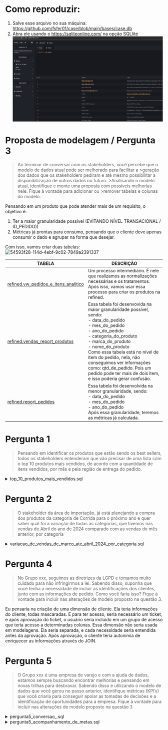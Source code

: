 # Como reproduzir:
1. Salve esse arquivo no sua máquina: https://github.com/fsfer01/case/blob/main/bases/case.db
2. Abra ele usando o https://sqliteonline.com/ na opção SQLlite
![como_reproduzir](https://github.com/fsfer01/case/blob/main/imgs/como_reproduzir.gif)



# Proposta de modelagem / Pergunta 3

>Ao terminar de conversar com os stakeholders, você percebe que o modelo de dados atual pode ser melhorado para facilitar a >geração dos dados que os stakeholders pediram e até mesmo possibilitar a disponibilização de outros dados no futuro. >Analisando o modelo atual, identifique e monte uma proposta com possíveis melhorias nele. Fique à vontade para adicionar ou >remover tabelas e colunas do modelo.

Pensando em um produto que pode atender mais de um requísito, o objetivo é:
1. Ter a maior granularidade possível (EVITANDO NÍVEL TRANSACIONAL / ID_PEDIDO))
2. Métricas já prontas para consumo, pensando que o cliente deve apenas consumir o dado e agrupar na forma que desejar.

Com isso, vamos criar duas tabelas:
![54593f28-114d-4ebf-9c02-7849a2391337](https://github.com/user-attachments/assets/4c57335e-f5a4-43e0-8d28-00b697176fe0)


| TABELA | DESCRIÇÃO |
| --- | --- |
| [refined.vw_pedidos_e_itens_analitico](https://github.com/fsfer01/case/blob/main/consultas_sql_trusted/trusted_vw_pedidos_e_itens_analitico.sql) | Um processo intermediário. É nele que realizamos as normalizações necessárias e os tratamentos. Após isso, vamos usar essa processo para criar os produtos na refined. |
| [refined.vendas_report_produtos](https://github.com/fsfer01/case/blob/main/consultas_sql_refined/refined_vendas_report_produtos.sql) | Essa tabela foi desenvovida na maior granularidade possível, sendo:<br>- data_do_pedido <br>- mes_do_pedido <br>- ano_do_pedido <br>- categoria_do_produto <br>- marca_do_produto <br>- nome_do_produto <br> Como essa tabela está no nível de item do pedido, nela, não conseguimos ver informações como: qtd_de_pedido. Pois um pedido pode ter mais de dois item, e isso poderia gerar confusão.|
| [refined.report_pedidos](https://github.com/fsfer01/case/blob/main/consultas_sql_refined/refined_vendas_report_pedidos.sql) | Essa tabela foi desenvolvida na menor granularidade, sendo: <br>- data_do_pedido <br>- mes_do_pedido <br>- ano_do_pedido <br> Após essa granularidade, teremos as métricas já calculada.|



# Pergunta 1
>Pensando em identificar os produtos que estão sendo os best sellers, todos os
>stakeholders entenderam que vão precisar de uma lista com o top 10 produtos
>mais vendidos, de acordo com a quantidade de itens vendidos, por mês e pela
>região de entrega do pedido.

<details>
  <summary>top_10_produtos_mais_vendidos.sql</summary>

  
  Código SQL aqui: https://github.com/fsfer01/case/blob/main/perguntas/top_10_produtos_mais_vendidos.sql
  <img width="1258" height="628" alt="image" src="https://github.com/fsfer01/case/blob/main/imgs/pergunta1.jpg" />

  ```sql
 WITH produtos_mais_vendidos_por_mes_e_uf_de_entrega AS (

  SELECT
  ano_do_pedido,
  mes_do_pedido,
  nome_do_produto,
  uf_entrega,
  SUM(quantidade_do_produto) AS qtd_de_itens_vendidos,
  ROW_NUMBER() OVER (
      PARTITION BY ano_do_pedido, mes_do_pedido, uf_entrega
      ORDER BY SUM(quantidade_do_produto) DESC
  ) AS ranking

  FROM `trusted.vw_pedidos_e_itens_analitico`

  WHERE 1=1
  AND flag_cancelado <> 'S'

  GROUP BY 
    ano_do_pedido,
    mes_do_pedido,
    nome_do_produto,
    uf_entrega
  
)

SELECT
ano_do_pedido,
mes_do_pedido,
nome_do_produto,
uf_entrega,
qtd_de_itens_vendidos,
ranking


FROM produtos_mais_vendidos_por_mes_e_uf_de_entrega
WHERE 1=1
AND ranking <= 10
  
ORDER BY ano_do_pedido ASC, mes_do_pedido ASC, uf_entrega ASC, qtd_de_itens_vendidos DESC, ranking ASC
```
</details>


# Pergunta 2
>O stakeholder da área de importação, já está planejando a compra dos produtos
>da categoria de Corrida para o próximo ano e quer saber qual foi a variação de
>todas as categorias, que tivemos nas vendas de Abril do ano de 2024 comparado
>com as vendas do mês anterior, por categoria

<details>
  <summary>variacao_de_vendas_de_marco_ate_abril_2024_por_categoria.sql</summary>

  
  Código SQL aqui: https://github.com/fsfer01/case/blob/main/perguntas/variacao_de_vendas_de_marco_ate_abril_2024_por_categoria.sql
  <img width="1258" height="628" alt="image" src="https://github.com/fsfer01/case/blob/main/imgs/pergunta2.jpg" />


  ```sql
WITH qtd_de_itens_e_valor_total_por_categoria AS (    
    SELECT
    categoria_do_produto,
    SUM(CASE WHEN ano_do_pedido = 2024 AND mes_do_pedido = 3 THEN quantidade_do_produto ELSE 0 END) AS itens_total_2024_03,
    SUM(CASE WHEN ano_do_pedido = 2024 AND mes_do_pedido = 4 THEN quantidade_do_produto ELSE 0 END) AS itens_total_2024_04,    
    SUM(CASE WHEN ano_do_pedido = 2024 AND mes_do_pedido = 3 THEN valor_total ELSE 0 END)           AS valor_total_2024_03,
    SUM(CASE WHEN ano_do_pedido = 2024 AND mes_do_pedido = 4 THEN valor_total ELSE 0 END)           AS valor_total_2024_04
    FROM `trusted.vw_pedidos_e_itens_analitico`
    
    WHERE 1=1
    AND flag_cancelado <> 'S'
    AND ano_do_pedido = 2024
    AND mes_do_pedido IN (3,4)
    
    GROUP BY categoria_do_produto
)

SELECT
categoria_do_produto,
valor_total_2024_03                                                     AS faturamento_marco_2024,
valor_total_2024_04                                                     AS faturamento_abril_2024,
ROUND(COALESCE(((valor_total_2024_04 - valor_total_2024_03) * 100.0 
    / NULLIF(valor_total_2024_03, 0)), 0), 2)                           AS variacao_percentual_faturamento,

itens_total_2024_03                                                     AS itens_vendidos_marco_2024,
itens_total_2024_04                                                     AS itens_vendidos_abril_2024,
    ROUND(COALESCE(((itens_total_2024_04 - itens_total_2024_03) * 100.0 
    / NULLIF(itens_total_2024_03, 0)), 0),2)                            AS variacao_percentual_itens_vendidos

FROM qtd_de_itens_e_valor_total_por_categoria
```
</details>


# Pergunta 4
>No Grupo xxx, seguimos as diretrizes da LGPD e tomamos muito cuidado para não
>infringirmos a lei. Sabendo disso, suponha que você tenha a necessidade de
>incluir as identificações dos clientes, junto com as informações de pedido. Como
>você faria isso? Fique à vontade para incluir nas alterações de modelo proposto na
>questão 3.

Eu pensaria na criação de uma dimensão de cliente. Ela teria informações do cliente, todas mascaradas. E para ter acesso, seria necessário um ticket, e após aprovação do ticket, o usuário seria incluído em um grupo de acesso que teria acesso a determinadas colunas. Essa dimensão não seria usada em modelagens. Ela seria separada, e cada necessidade seria entendida antes da aprovação. Após aprovação, o cliente teria autonimia de enriquecer as informações através do JOIN.

# Pergunta 5
> O Grupo xxx é uma empresa de varejo e com a ajuda de dados, estamos sempre
> buscando encontrar melhorias e pensando em novas trilhas para desbravar.
> Sabendo disso e utilizando o modelo de dados que você gerou no passo anterior,
> identifique métricas (KPI’s) que você criaria para conseguir apoiar as tomadas de
> decisões e a identificação de oportunidades para a empresa.
> Fique à vontade para
incluir nas alterações de modelo proposto na questão 3


<details>
  <summary>pergunta5_conversao_.sql</summary>

  
  Código SQL aqui: https://github.com/fsfer01/case/blob/main/perguntas/pergunta5_conversao_.sql
  <img width="1258" height="628" alt="image" src="https://github.com/fsfer01/case/blob/main/imgs/pergunta5.png" />
  <img width="1258" height="628" alt="image" src="https://github.com/fsfer01/case/blob/main/imgs/pergunta5sql.png" />


  ```sql
WITH base_agrupada AS (

  SELECT 
  data_do_pedido,
  -- VISÃO DE PEDIDOS
  SUM(qtd_de_pedidos_unicos_vendidos)                                                                                 AS qtd_total_pedidos_realizados,
  SUM(qtd_de_pedidos_unicos_vendidos_aprovados )                                                                      AS qtd_total_pedidos_aprovados,
  SUM(qtd_de_pedidos_unicos_vendidos_misto_cancelado + qtd_de_pedidos_unicos_vendidos_cancelados)                     AS qtd_total_pedidos_cancelados,
  -- VISÃO DE FATURAMENTO
  SUM(COALESCE(valor_total_bruto_pedidos,0.00))                                                                       AS valor_total_pedidos_realizados,
  SUM(COALESCE(valor_total_bruto_pedidos_aprovados,0.00))                                                             AS valor_total_pedidos_aprovados,
  SUM(COALESCE(valor_total_bruto_pedidos_misto_cancelado,0.00) + COALESCE(valor_total_bruto_pedidos_cancelados,0.00)) AS valor_total_pedidos_cancelados,
  -- VISÃO DE ITENS
  SUM(COALESCE(qtd_de_itens_vendidos,0.00))                                                                           AS qtd_total_itens_vendidos,
  SUM(COALESCE(qtd_de_itens_vendidos_aprovado,0.00))                                                                  AS qtd_total_itens_vendidos_aprovados,
  SUM(COALESCE(qtd_de_itens_vendidos_misto_cancelado,0.00) + COALESCE(qtd_de_itens_vendidos_cancelados,0.00))         AS qtd_total_itens_vendidos_cancelados
  
  FROM 'refined.vendas_report_pedidos'
  
  GROUP BY  data_do_pedido
)

SELECT
data_do_pedido,

-- PEDIDOS
qtd_total_pedidos_realizados,
qtd_total_pedidos_aprovados,
qtd_total_pedidos_cancelados,
ROUND(1.0 * qtd_total_pedidos_aprovados / NULLIF(qtd_total_pedidos_realizados,0) , 2)     AS conversao_pedidos,
-- VALOR
valor_total_pedidos_realizados,
valor_total_pedidos_aprovados,
valor_total_pedidos_cancelados,
ROUND(1.0 * valor_total_pedidos_aprovados / NULLIF(valor_total_pedidos_realizados,0) , 2) AS conversao_valor,
-- ITENS
qtd_total_itens_vendidos,
qtd_total_itens_vendidos_aprovados,
qtd_total_itens_vendidos_cancelados,
ROUND(1.0 * qtd_total_itens_vendidos_aprovados / NULLIF(qtd_total_itens_vendidos,0) , 2)  AS conversao_itens

FROM base_agrupada
ORDER BY data_do_pedido ASC;
```
</details>

<details>
  <summary>pergunta5_acompanhamento_de_metas.sql</summary>

  
  Código SQL aqui: https://github.com/fsfer01/case/blob/main/perguntas/pergunta5_acompanhamento_de_metas.sql
  <img width="1258" height="628" alt="image" src="https://github.com/fsfer01/case/blob/main/imgs/pergunta5_metas.jpg" />

  ```sql
-- OBS: NO SQLITE, NÃO TEMOS ALGUMAS FUNÇõES QUE DEIXARIA O CÓDIGO MAIS LEGÍVEL. ENTÃO, QUAL É A LÓGICA AQUI:
-- DIARIZO A META PELA QUANTIDADE DE DIAS, TIPO: valor / LAST_DAY(data)

WITH meta_diarizada_por_marca AS (

  SELECT
  d.data                                                                                                                          AS data,
  marca.nome                                                                                                                      AS marca,
  ROUND(m.vlr_meta / CAST(strftime('%d', date(m.ano || '-' || printf('%02d', m.mes) || '-01', '+1 month', '-1 day')) AS REAL), 2) AS vlr_meta_diaria

  FROM 'trusted.meta'       AS m
  INNER JOIN 'trusted.data' AS d      ON d.ano = m.ano AND d.mes = m.mes
  LEFT JOIN 'trusted.marca' AS marca  ON  m.id_marca = marca.id
  
  ORDER BY m.id_marca, d.data
),

realizado_diarizado_por_marca AS (
  SELECT
  data_do_pedido                                          	AS data,
  ano_do_pedido                                           	AS ano_do_pedido,
  mes_do_pedido                                           	AS mes_do_pedido,
  marca_do_produto                                        	AS marca,
  SUM(COALESCE(valor_total_bruto_pedidos_aprovados,0.00))	AS valor_total_bruto_pedidos_aprovados_por_marca

  FROM 'refined.vendas_report_produtos' 

  GROUP BY 
  data_do_pedido,
  marca_do_produto
),

final AS (

  SELECT
  realizado_diarizado_por_marca.data,
  realizado_diarizado_por_marca.ano_do_pedido,
  realizado_diarizado_por_marca.mes_do_pedido,
  realizado_diarizado_por_marca.marca,
  meta_diarizada_por_marca.vlr_meta_diaria                                    AS meta,
  realizado_diarizado_por_marca.valor_total_bruto_pedidos_aprovados_por_marca AS realizado,
  ROUND(1.0 * realizado_diarizado_por_marca.valor_total_bruto_pedidos_aprovados_por_marca 
    / NULLIF(meta_diarizada_por_marca.vlr_meta_diaria,0) , 2)                 AS atingimento


  FROM realizado_diarizado_por_marca
  LEFT JOIN meta_diarizada_por_marca  ON realizado_diarizado_por_marca.data = meta_diarizada_por_marca.data
                                      AND realizado_diarizado_por_marca.marca = meta_diarizada_por_marca.marca


)

SELECT
ano_do_pedido,
mes_do_pedido,
marca,
SUM(meta)                                               AS meta,
SUM(realizado)                                          AS realizado,
ROUND(1.0 * SUM(realizado) / NULLIF(SUM(meta),0) , 2)   AS atingimento

FROM final

GROUP BY 
  ano_do_pedido,
  mes_do_pedido,
  marca
  
 ORDER BY 1 ASC, 2 ASC, 3 ASC 
```
</details>

